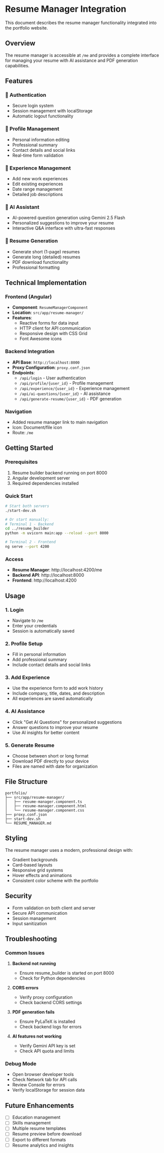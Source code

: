 # Resume Manager Integration

This document describes the resume manager functionality integrated into the portfolio website.

## Overview

The resume manager is accessible at `/me` and provides a complete interface for managing your resume with AI assistance and PDF generation capabilities.

## Features

### 🔐 Authentication
- Secure login system
- Session management with localStorage
- Automatic logout functionality

### 👤 Profile Management
- Personal information editing
- Professional summary
- Contact details and social links
- Real-time form validation

### 💼 Experience Management
- Add new work experiences
- Edit existing experiences
- Date range management
- Detailed job descriptions

### 🤖 AI Assistant
- AI-powered question generation using Gemini 2.5 Flash
- Personalized suggestions to improve your resume
- Interactive Q&A interface with ultra-fast responses

### 📄 Resume Generation
- Generate short (1-page) resumes
- Generate long (detailed) resumes
- PDF download functionality
- Professional formatting

## Technical Implementation

### Frontend (Angular)
- **Component**: `ResumeManagerComponent`
- **Location**: `src/app/resume-manager/`
- **Features**:
  - Reactive forms for data input
  - HTTP client for API communication
  - Responsive design with CSS Grid
  - Font Awesome icons

### Backend Integration
- **API Base**: `http://localhost:8000`
- **Proxy Configuration**: `proxy.conf.json`
- **Endpoints**:
  - `/api/login` - User authentication
  - `/api/profile/{user_id}` - Profile management
  - `/api/experience/{user_id}` - Experience management
  - `/api/ai-questions/{user_id}` - AI assistance
  - `/api/generate-resume/{user_id}` - PDF generation

### Navigation
- Added resume manager link to main navigation
- Icon: Document/file icon
- Route: `/me`

## Getting Started

### Prerequisites
1. Resume builder backend running on port 8000
2. Angular development server
3. Required dependencies installed

### Quick Start
```bash
# Start both servers
./start-dev.sh

# Or start manually:
# Terminal 1 - Backend
cd ../resume_builder
python -m uvicorn main:app --reload --port 8000

# Terminal 2 - Frontend
ng serve --port 4200
```

### Access
- **Resume Manager**: http://localhost:4200/me
- **Backend API**: http://localhost:8000
- **Frontend**: http://localhost:4200

## Usage

### 1. Login
- Navigate to `/me`
- Enter your credentials
- Session is automatically saved

### 2. Profile Setup
- Fill in personal information
- Add professional summary
- Include contact details and social links

### 3. Add Experience
- Use the experience form to add work history
- Include company, title, dates, and description
- All experiences are saved automatically

### 4. AI Assistance
- Click "Get AI Questions" for personalized suggestions
- Answer questions to improve your resume
- Use AI insights for better content

### 5. Generate Resume
- Choose between short or long format
- Download PDF directly to your device
- Files are named with date for organization

## File Structure

```
portfolio/
├── src/app/resume-manager/
│   ├── resume-manager.component.ts
│   ├── resume-manager.component.html
│   └── resume-manager.component.css
├── proxy.conf.json
├── start-dev.sh
└── RESUME_MANAGER.md
```

## Styling

The resume manager uses a modern, professional design with:
- Gradient backgrounds
- Card-based layouts
- Responsive grid systems
- Hover effects and animations
- Consistent color scheme with the portfolio

## Security

- Form validation on both client and server
- Secure API communication
- Session management
- Input sanitization

## Troubleshooting

### Common Issues

1. **Backend not running**
   - Ensure resume_builder is started on port 8000
   - Check for Python dependencies

2. **CORS errors**
   - Verify proxy configuration
   - Check backend CORS settings

3. **PDF generation fails**
   - Ensure PyLaTeX is installed
   - Check backend logs for errors

4. **AI features not working**
   - Verify Gemini API key is set
   - Check API quota and limits

### Debug Mode
- Open browser developer tools
- Check Network tab for API calls
- Review Console for errors
- Verify localStorage for session data

## Future Enhancements

- [ ] Education management
- [ ] Skills management
- [ ] Multiple resume templates
- [ ] Resume preview before download
- [ ] Export to different formats
- [ ] Resume analytics and insights 